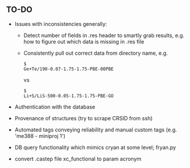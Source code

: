## TO-DO
- Issues with inconsistencies generally:
     - Detect number of fields in .res header to smartly grab results, e.g. how to figure out which data is missing in .res file
     - Consistently pull out correct data from directory name, e.g.
               
         ```
         $
         Ge+Te/190-0.07-1.75-1.75-PBE-00PBE 
         ```

         vs

         ```
         $
         Li+S/LiS-500-0.05-1.75-1.75-PBE-GO
         ```

- Authentication with the database
- Provenance of structures (try to scrape CRSID from ssh)
- Automated tags conveying reliability and manual custom tags (e.g. 'me388 - miniproj 1')
- DB query functionality which mimics cryan at some level; fryan.py
- convert .castep file xc_functional to param acronym